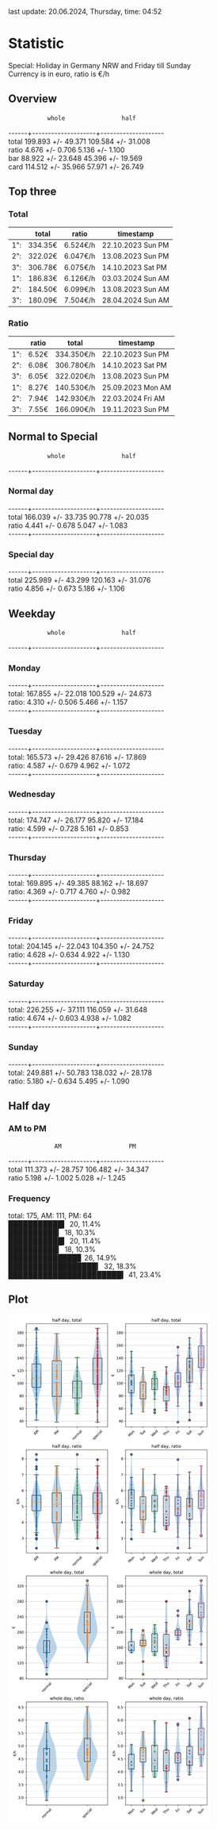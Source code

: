 last update: 20.06.2024, Thursday, time: 04:52
# Statistic  
Special: Holiday in Germany NRW and Friday till Sunday  
Currency is in euro, ratio is €/h  
## Overview  
               whole                half  
------+--------------------+--------------------  
total   199.893 +/- 49.371   109.584 +/- 31.008  
ratio     4.676 +/-  0.706     5.136 +/-  1.100  
bar      88.922 +/- 23.648    45.396 +/- 19.569  
card    114.512 +/- 35.966    57.971 +/- 26.749  
  
  
## Top three  
### Total  
&nbsp;|total|ratio|timestamp
---|---|---|---
1":|334.35€|6.524€/h|22.10.2023 Sun PM
2":|322.02€|6.047€/h|13.08.2023 Sun PM
3":|306.78€|6.075€/h|14.10.2023 Sat PM
1":|186.83€|6.126€/h|03.03.2024 Sun AM
2":|184.50€|6.099€/h|13.08.2023 Sun AM
3":|180.09€|7.504€/h|28.04.2024 Sun AM
  
### Ratio  
&nbsp;|ratio|total|timestamp
---|---|---|---
1":|  6.52€|334.350€/h|22.10.2023 Sun PM
2":|  6.08€|306.780€/h|14.10.2023 Sat PM
3":|  6.05€|322.020€/h|13.08.2023 Sun PM
1":|  8.27€|140.530€/h|25.09.2023 Mon AM
2":|  7.94€|142.930€/h|22.03.2024 Fri AM
3":|  7.55€|166.090€/h|19.11.2023 Sun PM
  
  
## Normal to Special  
               whole                half  
------+--------------------+--------------------  
### Normal day  
------+--------------------+--------------------  
total   166.039 +/- 33.735    90.778 +/- 20.035  
ratio     4.441 +/-  0.678     5.047 +/-  1.083  
------+--------------------+--------------------  
### Special day  
------+--------------------+--------------------  
total   225.989 +/- 43.299   120.163 +/- 31.076  
ratio     4.856 +/-  0.673     5.186 +/-  1.106  
  
  
## Weekday  
               whole                half  
------+--------------------+--------------------  
### Monday  
------+--------------------+--------------------  
total:  167.855 +/- 22.018   100.529 +/- 24.673  
ratio:    4.310 +/-  0.506     5.466 +/-  1.157  
------+--------------------+--------------------  
### Tuesday  
------+--------------------+--------------------  
total:  165.573 +/- 29.426    87.616 +/- 17.869  
ratio:    4.587 +/-  0.679     4.962 +/-  1.072  
------+--------------------+--------------------  
### Wednesday  
------+--------------------+--------------------  
total:  174.747 +/- 26.177    95.820 +/- 17.184  
ratio:    4.599 +/-  0.728     5.161 +/-  0.853  
------+--------------------+--------------------  
### Thursday  
------+--------------------+--------------------  
total:  169.895 +/- 49.385    88.162 +/- 18.697  
ratio:    4.369 +/-  0.717     4.760 +/-  0.982  
------+--------------------+--------------------  
### Friday  
------+--------------------+--------------------  
total:  204.145 +/- 22.043   104.350 +/- 24.752  
ratio:    4.628 +/-  0.634     4.922 +/-  1.130  
------+--------------------+--------------------  
### Saturday  
------+--------------------+--------------------  
total:  226.255 +/- 37.111   116.059 +/- 31.648  
ratio:    4.674 +/-  0.603     4.938 +/-  1.082  
------+--------------------+--------------------  
### Sunday  
------+--------------------+--------------------  
total:  249.881 +/- 50.783   138.032 +/- 28.178  
ratio:    5.180 +/-  0.634     5.495 +/-  1.090  
  
  
## Half day  
### AM to PM  
                 AM                   PM  
------+--------------------+--------------------  
total   111.373 +/- 28.757   106.482 +/- 34.347  
ratio     5.198 +/-  1.002     5.028 +/-  1.245  
  
### Frequency  
total: 175, AM: 111, PM: 64  
███████████▍ 20, 11.4%  
██████████▎ 18, 10.3%  
███████████▍ 20, 11.4%  
██████████▎ 18, 10.3%  
██████████████▊ 26, 14.9%  
██████████████████▎ 32, 18.3%  
███████████████████████▍ 41, 23.4%  
  
  
## Plot  
![Image](harvest.png)